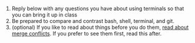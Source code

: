 1. Reply below with any questions you have about using terminals so that you can bring it up in class
1. Be prepared to compare and contrast bash, shell, terminal, and git. 
2. (optional) If you like to read about things before you do them, [read about merge conflicts](https://docs.github.com/en/pull-requests/collaborating-with-pull-requests/addressing-merge-conflicts/about-merge-conflicts). If you prefer to see them first, read this after. 
